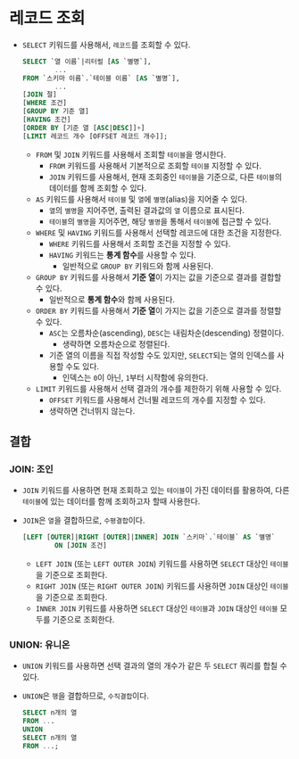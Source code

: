 # 레코드 조회

- `SELECT` 키워드를 사용해서, `레코드`를 조회할 수 있다.

  ```sql
  SELECT `열 이름`|리터럴 [AS `별명`],
          ...
  FROM `스키마 이름`.`테이블 이름` [AS `별명`],
          ...
  [JOIN 절]
  [WHERE 조건]
  [GROUP BY 기준 열]
  [HAVING 조건]
  [ORDER BY [기준 열 [ASC|DESC]]+]
  [LIMIT 레코드 개수 [OFFSET 레코드 개수]];
  ```

  - `FROM` 및 `JOIN` 키워드를 사용해서 조회할 `테이블`을 명시한다.
    - `FROM` 키워드를 사용해서 기본적으로 조회할 `테이블` 지정할 수 있다.
    - `JOIN` 키워드를 사용해서, 현재 조회중인 `테이블`을 기준으로, 다른 `테이블`의 데이터를 함께 조회할 수 있다.
  - `AS` 키워드를 사용해서 `테이블` 및 `열`에 `별명`(alias)을 지어줄 수 있다.
    - `열`의 `별명`을 지어주면, 출력된 결과값의 `열` 이름으로 표시된다.
    - `테이블`의 `별명`을 지어주면, 해당 `별명`을 통해서 `테이블`에 접근할 수 있다.
  - `WHERE` 및 `HAVING` 키워드를 사용해서 선택할 레코드에 대한 조건을 지정한다.
    - `WHERE` 키워드를 사용해서 조회할 조건을 지정할 수 있다.
    - `HAVING` 키워드는 **통계 함수**를 사용할 수 있다.
      - 일반적으로 `GROUP BY` 키워드와 함께 사용된다.
  - `GROUP BY` 키워드를 사용해서 **기준 열**이 가지는 값을 기준으로 결과를 결합할 수 있다.
    - 일반적으로 **통계 함수**와 함께 사용된다.
  - `ORDER BY` 키워드를 사용해서 **기준 열**이 가지는 값을 기준으로 결과를 정렬할 수 있다.
    - `ASC`는 오름차순(ascending), `DESC`는 내림차순(descending) 정렬이다.
      - 생략하면 오름차순으로 정렬된다.
    - 기준 열의 이름을 직접 작성할 수도 있지만, `SELECT`되는 열의 인덱스를 사용할 수도 있다.
      - 인덱스는 `0`이 아닌, `1`부터 시작함에 유의한다.
  - `LIMIT` 키워드를 사용해서 선택 결과의 개수를 제한하기 위해 사용할 수 있다.
    - `OFFSET` 키워드를 사용해서 건너뛸 레코드의 개수를 지정할 수 있다.
    - 생략하면 건너뛰지 않는다.

## 결합

### JOIN: 조인

- `JOIN` 키워드를 사용하면 현재 조회하고 있는 `테이블`이 가진 데이터를 활용하여, 다른 `테이블`에 있는 데이터를 함께 조회하고자 할때 사용한다.
- `JOIN`은 `열`을 결합하므로, `수평결합`이다.

  ```sql
  [LEFT [OUTER]|RIGHT [OUTER]|INNER] JOIN `스키마`.`테이블` AS `별명`
          ON [JOIN 조건]
  ```

  - `LEFT JOIN` (또는 `LEFT OUTER JOIN`) 키워드를 사용하면 `SELECT` 대상인 `테이블`을 기준으로 조회한다.
  - `RIGHT JOIN` (또는 `RIGHT OUTER JOIN`) 키워드를 사용하면 `JOIN` 대상인 `테이블`을 기준으로 조회한다.
  - `INNER JOIN` 키워드를 사용하면 `SELECT` 대상인 `테이블`과 `JOIN` 대상인 `테이블` 모두를 기준으로 조회한다.

### UNION: 유니온

- `UNION` 키워드를 사용하면 선택 결과의 열의 개수가 같은 두 `SELECT` 쿼리를 합칠 수 있다.
- `UNION`은 `행`을 결합하므로, `수직결합`이다.

  ```sql
  SELECT n개의 열
  FROM ...
  UNION
  SELECT n개의 열
  FROM ...;
  ```
